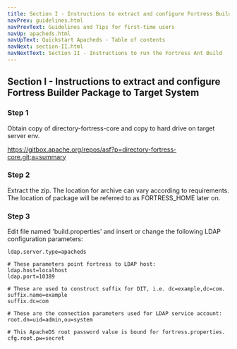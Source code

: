 ```yaml
---
title: Section I - Instructions to extract and configure Fortress Builder Package
navPrev: guidelines.html
navPrevText: Guidelines and Tips for first-time users
navUp: apacheds.html
navUpText: Quickstart Apacheds - Table of contents
navNext: section-II.html
navNextText: Section II - Instructions to run the Fortress Ant Build
---
```


## Section I - Instructions to extract and configure Fortress Builder Package to Target System

### Step 1

Obtain copy of directory-fortress-core and copy to hard drive on target server env.

https://gitbox.apache.org/repos/asf?p=directory-fortress-core.git;a=summary

### Step 2

Extract the zip. The location for archive can vary according to requirements. The location of package will be referred to as FORTRESS_HOME later on.

### Step 3

Edit file named 'build.properties' and insert or change the following LDAP configuration parameters:

    ldap.server.type=apacheds

    # These parameters point fortress to LDAP host:
    ldap.host=localhost
    ldap.port=10389

    # These are used to construct suffix for DIT, i.e. dc=example,dc=com.
    suffix.name=example
    suffix.dc=com

    # These are the connection parameters used for LDAP service account:
    root.dn=uid=admin,ou=system

    # This ApacheDS root password value is bound for fortress.properties.
    cfg.root.pw=secret
